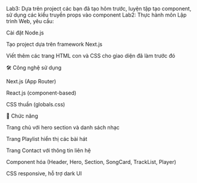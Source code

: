 Lab3:
  Dựa trên project các bạn đã tạo hôm trước, luyện tập tạo component, sử dụng các kiểu truyền props vào component
Lab2:
Thực hành môn Lập trình Web, yêu cầu:

  Cài đặt Node.js
  
  Tạo project dựa trên framework Next.js
  
  Viết thêm các trang HTML con và CSS cho giao diện đã làm trước đó

🛠️ Công nghệ sử dụng

  Next.js
   (App Router)
  
  React.js (component-based)
  
  CSS thuần (globals.css)

🚀 Chức năng

  Trang chủ với hero section và danh sách nhạc
  
  Trang Playlist hiển thị các bài hát
  
  Trang Contact với thông tin liên hệ
  
  Component hóa (Header, Hero, Section, SongCard, TrackList, Player)
  
  CSS responsive, hỗ trợ dark UI

